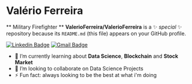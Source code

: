 # Valério Ferreira

** Military Firefighter **
**ValerioFerreira/ValerioFerreira** is a ✨ _special_ ✨ repository because its `README.md` (this file) appears on your GitHub profile.

[![Linkedin Badge](https://img.shields.io/badge/-Linkedin-blue?style=flat-square&logo=Linkedin&logoColor=white&link=https://www.linkedin.com/in/tarcisiophilips/)](https://www.linkedin.com/in/val%C3%A9rio-ferreira-b0558921b/)
[![Gmail Badge](https://img.shields.io/badge/-Gmail-c14438?style=flat-square&logo=Gmail&logoColor=white&link=mailto:tarcisio.rodrigues@professor.colegioplanck.com.br)](mailto:valerioeducfin@gmail.com)

- 🌱 I’m currently learning about **Data Science**, **Blockchain** and **Stock Market** 
- 👯 I’m looking to collaborate on Data Science Projects
- ⚡ Fun fact: always looking to be the best at what i'm doing
